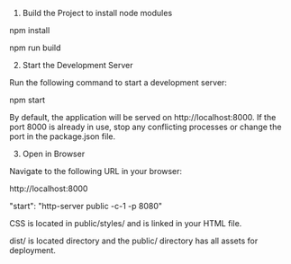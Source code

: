 1. Build the Project
   to install node modules

npm install

npm run build

2. Start the Development Server

Run the following command to start a development server:

npm start

By default, the application will be served on http://localhost:8000. If the port 8000 is already in use, stop any conflicting processes or change the port in the package.json file.

3. Open in Browser

Navigate to the following URL in your browser:

http://localhost:8000

"start": "http-server public -c-1 -p 8080"

CSS is located in public/styles/ and is linked in your HTML file.

dist/ is located directory and the public/ directory has all assets for deployment.
